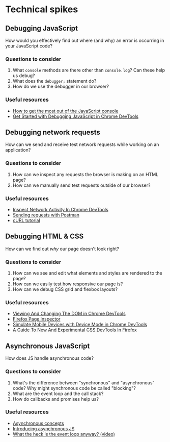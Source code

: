 # Technical spikes

## Debugging JavaScript

How would you effectively find out where (and why) an error is occurring in your JavaScript code?

### Questions to consider

1. What `console` methods are there other than `console.log`? Can these help us debug?
1. What does the `debugger;` statement do?
1. How do we use the debugger in our browser?

### Useful resources

- [How to get the most out of the JavaScript console](https://www.freecodecamp.org/news/how-to-get-the-most-out-of-the-javascript-console-b57ca9db3e6d/)
- [Get Started with Debugging JavaScript in Chrome DevTools](https://developers.google.com/web/tools/chrome-devtools/javascript/)

## Debugging network requests

How can we send and receive test network requests while working on an application?

### Questions to consider

1. How can we inspect any requests the browser is making on an HTML page?
1. How can we manually send test requests outside of our browser?

### Useful resources

- [Inspect Network Activity In Chrome DevTools](https://developers.google.com/web/tools/chrome-devtools/network/)
- [Sending requests with Postman](https://learning.postman.com/docs/postman/launching-postman/sending-the-first-request/)
- [cURL tutorial](https://www.booleanworld.com/curl-command-tutorial-examples/)

## Debugging HTML & CSS

How can we find out _why_ our page doesn't look right?

### Questions to consider

1. How can we see and edit what elements and styles are rendered to the page?
1. How can we easily test how responsive our page is?
1. How can we debug CSS grid and flexbox layouts?

### Useful resources

- [Viewing And Changing The DOM in Chrome DevTools](https://developers.google.com/web/tools/chrome-devtools/dom)
- [Firefox Page Inspector](https://developer.mozilla.org/en-US/docs/Tools/Page_Inspector)
- [Simulate Mobile Devices with Device Mode in Chrome DevTools](https://developers.google.com/web/tools/chrome-devtools/device-mode/)
- [A Guide To New And Experimental CSS DevTools In Firefox](https://www.smashingmagazine.com/2019/10/guide-new-experimental-css-devtools-firefox/)

## Asynchronous JavaScript

How does JS handle asynchronous code?

### Questions to consider

1. What's the difference between "synchronous" and "asynchronous" code? Why might synchronous code be called "blocking"?
1. What are the event loop and the call stack?
1. How do callbacks and promises help us?

### Useful resources

- [Asynchronous concepts](https://developer.mozilla.org/en-US/docs/Learn/JavaScript/Asynchronous/Concepts)
- [Introducing asynchronous JS](https://developer.mozilla.org/en-US/docs/Learn/JavaScript/Asynchronous/Introducing)
- [What the heck is the event loop anyway? (video)](https://2014.jsconf.eu/speakers/philip-roberts-what-the-heck-is-the-event-loop-anyway.html)
